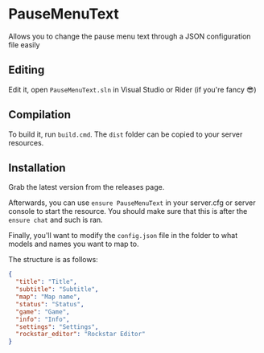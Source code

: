 # PauseMenuText
Allows you to change the pause menu text through a JSON configuration file easily

## Editing

Edit it, open `PauseMenuText.sln` in Visual Studio or Rider (if you're fancy 😎)

## Compilation

To build it, run `build.cmd`. The `dist` folder can be copied to your server resources.

## Installation

Grab the latest version from the releases page.

Afterwards, you can use `ensure PauseMenuText` in your server.cfg or server console to start the resource. You should make sure that this is after the `ensure chat` and such is ran.

Finally, you'll want to modify the `config.json` file in the folder to what models and names you want to map to.

The structure is as follows:

```json
{
  "title": "Title",
  "subtitle": "Subtitle",
  "map": "Map name",
  "status": "Status",
  "game": "Game",
  "info": "Info",
  "settings": "Settings",
  "rockstar_editor": "Rockstar Editor"
}
```
